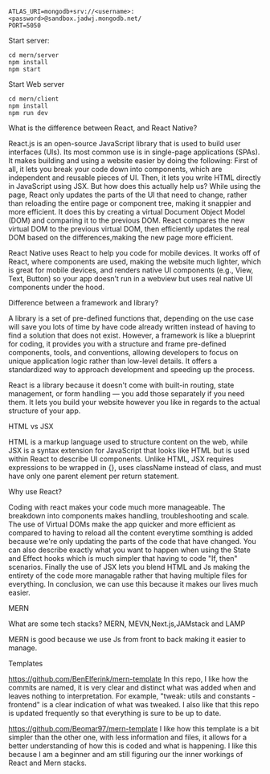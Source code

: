 ```
ATLAS_URI=mongodb+srv://<username>:<password>@sandbox.jadwj.mongodb.net/
PORT=5050
```

Start server:
```
cd mern/server
npm install
npm start
```

Start Web server
```
cd mern/client
npm install
npm run dev
```













What is the difference between React, and React Native?


React.js is an open-source JavaScript library that is used to build user interfaces (UIs). Its most common use is in single-page applications (SPAs). It makes building and using a website easier by doing the following: First of all, it lets you break your code down into components, which are independent and reusable pieces of UI. Then, it lets you write HTML directly in JavaScript using JSX. But how does this actually help us? While using the page, React only updates the parts of the UI that need to change, rather than reloading the entire page or component tree, making it snappier and more efficient. It does this by creating a virtual Document Object Model (DOM) and comparing it to the previous DOM. React compares the new virtual DOM to the previous virtual DOM, then efficiently updates the real DOM based on the differences,making the new page more efficient.

React Native uses React to help you code for mobile devices. It works off of React, where components are used, making the website much lighter, which is great for mobile devices, and renders native UI components (e.g., View, Text, Button) so your app doesn’t run in a webview but uses real native UI components under the hood.


Difference between a framework and library?

A library is a set of pre-defined functions that, depending on the use case will save you lots of time by have code already written instead of having to find a solution that does not exist. However, a framework is like a blueprint for coding, it provides you with a structure and frame pre-defined components, tools, and conventions, allowing developers to focus on unique application logic rather than low-level details. It offers a standardized way to approach development and speeding up the process. 

React is a library because it doesn't come with built-in routing, state management, or form handling — you add those separately if you need them. It lets you build your website however you like in regards to the actual structure of your app. 

HTML vs JSX

HTML is a markup language used to structure content on the web, while JSX is a syntax extension for JavaScript that looks like HTML but is used within React to describe UI components. Unlike HTML, JSX requires expressions to be wrapped in {}, uses className instead of class, and must have only one parent element per return statement.

Why use React?

Coding with react makes your code much more manageable. The breakdown into components makes handling, troubleshooting and scale. The use of Virtual DOMs make the app quicker and more efficient as compared to having to reload all the content everytime somthing is added because we're only updating the parts of the code that have changed. You can also describe exactly what you want to happen when using the State and Effect hooks which is much simpler that having to code "If, then" scenarios. Finally the use of JSX lets you blend HTML and Js making the entirety of the code more managable rather that having multiple files for everything. In conclusion, we can use this because it makes our lives much easier. 


MERN

What are some tech stacks?
MERN, MEVN,Next.js,JAMstack and LAMP

MERN is good because we use Js from front to back making it easier to manage. 


Templates

https://github.com/BenElferink/mern-template
In this repo, I like how the commits are named, it is very clear and distinct what was added when and leaves nothing to interpretation. For example, "tweak: utils and constants - frontend" is a clear indication of what was tweaked. I also like that this repo is updated frequently so that everything is sure to be up to date. 

https://github.com/Beomar97/mern-template 
I like how this template is a bit simpler than the other one, with less information and files, it allows for a better understanding of how this is coded and what is happening. I like this because I am a beginner and am still figuring our the inner workings of React and Mern stacks.
